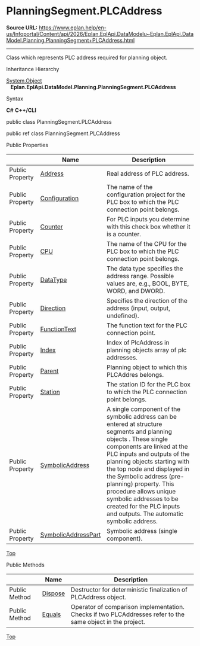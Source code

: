 # PlanningSegment.PLCAddress

**Source URL:** https://www.eplan.help/en-us/Infoportal/Content/api/2026/Eplan.EplApi.DataModelu~Eplan.EplApi.DataModel.Planning.PlanningSegment+PLCAddress.html

---

Class which represents PLC address required for planning object.

Inheritance Hierarchy

[System.Object](#)  
   **Eplan.EplApi.DataModel.Planning.PlanningSegment.PLCAddress**

Syntax

**C#**
**C++/CLI**


public class PlanningSegment.PLCAddress

public ref class PlanningSegment.PLCAddress

Public Properties

|  | Name | Description |
| --- | --- | --- |
| Public Property | [Address](Eplan.EplApi.DataModelu~Eplan.EplApi.DataModel.Planning.PlanningSegment+PLCAddress~Address.html) | Real address of PLC address. |
| Public Property | [Configuration](Eplan.EplApi.DataModelu~Eplan.EplApi.DataModel.Planning.PlanningSegment+PLCAddress~Configuration.html) | The name of the configuration project for the PLC box to which the PLC connection point belongs. |
| Public Property | [Counter](Eplan.EplApi.DataModelu~Eplan.EplApi.DataModel.Planning.PlanningSegment+PLCAddress~Counter.html) | For PLC inputs you determine with this check box whether it is a counter. |
| Public Property | [CPU](Eplan.EplApi.DataModelu~Eplan.EplApi.DataModel.Planning.PlanningSegment+PLCAddress~CPU.html) | The name of the CPU for the PLC box to which the PLC connection point belongs. |
| Public Property | [DataType](Eplan.EplApi.DataModelu~Eplan.EplApi.DataModel.Planning.PlanningSegment+PLCAddress~DataType.html) | The data type specifies the address range. Possible values are, e.g., BOOL, BYTE, WORD, and DWORD. |
| Public Property | [Direction](Eplan.EplApi.DataModelu~Eplan.EplApi.DataModel.Planning.PlanningSegment+PLCAddress~Direction.html) | Specifies the direction of the address (input, output, undefined). |
| Public Property | [FunctionText](Eplan.EplApi.DataModelu~Eplan.EplApi.DataModel.Planning.PlanningSegment+PLCAddress~FunctionText.html) | The function text for the PLC connection point. |
| Public Property | [Index](Eplan.EplApi.DataModelu~Eplan.EplApi.DataModel.Planning.PlanningSegment+PLCAddress~Index.html) | Index of PlcAddress in planning objects array of plc addresses. |
| Public Property | [Parent](Eplan.EplApi.DataModelu~Eplan.EplApi.DataModel.Planning.PlanningSegment+PLCAddress~Parent.html) | Planning object to which this PLCAddres belongs. |
| Public Property | [Station](Eplan.EplApi.DataModelu~Eplan.EplApi.DataModel.Planning.PlanningSegment+PLCAddress~Station.html) | The station ID for the PLC box to which the PLC connection point belongs. |
| Public Property | [SymbolicAddress](Eplan.EplApi.DataModelu~Eplan.EplApi.DataModel.Planning.PlanningSegment+PLCAddress~SymbolicAddress.html) | A single component of the symbolic address can be entered at structure segments and planning objects . These single components are linked at the PLC inputs and outputs of the planning objects starting with the top node and displayed in the Symbolic address (pre-planning) property. This procedure allows unique symbolic addresses to be created for the PLC inputs and outputs. The automatic symbolic address. |
| Public Property | [SymbolicAddressPart](Eplan.EplApi.DataModelu~Eplan.EplApi.DataModel.Planning.PlanningSegment+PLCAddress~SymbolicAddressPart.html) | Symbolic address (single component). |

[Top](#top)

Public Methods

|  | Name | Description |
| --- | --- | --- |
| Public Method | [Dispose](Eplan.EplApi.DataModelu~Eplan.EplApi.DataModel.Planning.PlanningSegment+PLCAddress~Dispose().html) | Destructor for deterministic finalization of PLCAddress object. |
| Public Method | [Equals](Eplan.EplApi.DataModelu~Eplan.EplApi.DataModel.Planning.PlanningSegment+PLCAddress~Equals.html) | Operator of comparison implementation. Checks if two PLCAddresses refer to the same object in the project. |

[Top](#top)
